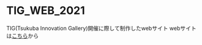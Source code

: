 # TIG_WEB_2021
TIG(Tsukuba Innovation Gallery)開催に際して制作したwebサイト
webサイトは[こちら](https://nuink-org.github.io/TIG_WEB_2021/)から